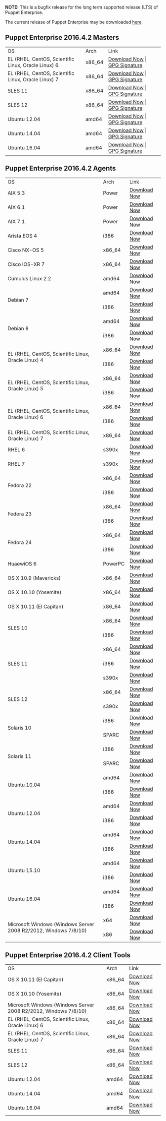 <p><b>NOTE:</b> This is a bugfix release for the long term supported release (LTS) of Puppet Enterprise.
</p><p>The current release of Puppet Enterprise may be downloaded <a href="/download-puppet-enterprise/">here</a>.


</p><h2 id="pe_201642">Puppet Enterprise 2016.4.2 Masters</h2>
<table>
<tbody>
<tr>
<td>OS</td>
<td>Arch</td>
<td>Link</td>
</tr>




<tr>
<td>EL (RHEL, CentOS, Scientific Linux, Oracle Linux) 6</td>
<td>x86_64</td>
<td><a href="https://pm.puppetlabs.com/puppet-enterprise/2016.4.2/puppet-enterprise-2016.4.2-el-6-x86_64.tar.gz">Download Now</a> | <a href="https://pm.puppetlabs.com/puppet-enterprise/2016.4.2/puppet-enterprise-2016.4.2-el-6-x86_64.tar.gz.asc">GPG Signature</a></td>
</tr>


<tr>
<td>EL (RHEL, CentOS, Scientific Linux, Oracle Linux) 7</td>
<td>x86_64</td>
<td><a href="https://pm.puppetlabs.com/puppet-enterprise/2016.4.2/puppet-enterprise-2016.4.2-el-7-x86_64.tar.gz">Download Now</a> | <a href="https://pm.puppetlabs.com/puppet-enterprise/2016.4.2/puppet-enterprise-2016.4.2-el-7-x86_64.tar.gz.asc">GPG Signature</a></td>
</tr>


<tr>
<td>SLES 11</td>
<td>x86_64</td>
<td><a href="https://pm.puppetlabs.com/puppet-enterprise/2016.4.2/puppet-enterprise-2016.4.2-sles-11-x86_64.tar.gz">Download Now</a> | <a href="https://pm.puppetlabs.com/puppet-enterprise/2016.4.2/puppet-enterprise-2016.4.2-sles-11-x86_64.tar.gz.asc">GPG Signature</a></td>
</tr>


<tr>
<td>SLES 12</td>
<td>x86_64</td>
<td><a href="https://pm.puppetlabs.com/puppet-enterprise/2016.4.2/puppet-enterprise-2016.4.2-sles-12-x86_64.tar.gz">Download Now</a> | <a href="https://pm.puppetlabs.com/puppet-enterprise/2016.4.2/puppet-enterprise-2016.4.2-sles-12-x86_64.tar.gz.asc">GPG Signature</a></td>
</tr>


<tr>
<td>Ubuntu 12.04</td>
<td>amd64</td>
<td><a href="https://pm.puppetlabs.com/puppet-enterprise/2016.4.2/puppet-enterprise-2016.4.2-ubuntu-12.04-amd64.tar.gz">Download Now</a> | <a href="https://pm.puppetlabs.com/puppet-enterprise/2016.4.2/puppet-enterprise-2016.4.2-ubuntu-12.04-amd64.tar.gz.asc">GPG Signature</a></td>
</tr>


<tr>
<td>Ubuntu 14.04</td>
<td>amd64</td>
<td><a href="https://pm.puppetlabs.com/puppet-enterprise/2016.4.2/puppet-enterprise-2016.4.2-ubuntu-14.04-amd64.tar.gz">Download Now</a> | <a href="https://pm.puppetlabs.com/puppet-enterprise/2016.4.2/puppet-enterprise-2016.4.2-ubuntu-14.04-amd64.tar.gz.asc">GPG Signature</a></td>
</tr>
<tr>
<td>Ubuntu 16.04</td>
<td>amd64</td>
<td><a href="https://pm.puppetlabs.com/puppet-enterprise/2016.4.2/puppet-enterprise-2016.4.2-ubuntu-16.04-amd64.tar.gz">Download Now</a> | <a href="https://pm.puppetlabs.com/puppet-enterprise/2016.4.2/puppet-enterprise-2016.4.2-ubuntu-16.04-amd64.tar.gz.asc">GPG Signature</a></td>
</tr>


</tbody>
</table>


<h2 id="pe_a_201642">Puppet Enterprise 2016.4.2 Agents</h2>
<table>
<tbody>
<tr>
<td>OS</td>
<td>Arch</td>
<td>Link</td>
</tr>


<tr>
<td>AIX 5.3</td>
<td>Power</td>
<td><a href="http://pm.puppetlabs.com/puppet-agent/2016.4.2/1.7.1/repos/aix/5.3/PC1/ppc/puppet-agent-1.7.1-1.aix5.3.ppc.rpm">Download Now</a></td>
</tr>


<tr>
<td>AIX 6.1</td>
<td>Power</td>
<td><a href="http://pm.puppetlabs.com/puppet-agent/2016.4.2/1.7.1/repos/aix/6.1/PC1/ppc/puppet-agent-1.7.1-1.aix6.1.ppc.rpm">Download Now</a></td>
</tr>


<tr>
<td>AIX 7.1</td>
<td>Power</td>
<td><a href="http://pm.puppetlabs.com/puppet-agent/2016.4.2/1.7.1/repos/aix/7.1/PC1/ppc/puppet-agent-1.7.1-1.aix7.1.ppc.rpm">Download Now</a></td>
</tr>


<tr>
<td>Arista EOS 4</td>
<td>i386</td>
<td><a href="http://pm.puppetlabs.com/puppet-agent/2016.4.2/1.7.1/repos/eos/4/PC1/i386/puppet-agent-1.7.1-1.eos4.i386.swix">Download Now</a></td>
</tr>


<tr>
<td>Cisco NX-OS 5</td>
<td>x86_64</td>
<td><a href="http://pm.puppetlabs.com/puppet-agent/2016.4.2/1.7.1/repos/cisco-wrlinux/5/PC1/x86_64/puppet-agent-1.7.1-1.cisco_wrlinux5.x86_64.rpm">Download Now</a></td>
</tr>


<tr>
<td>Cisco IOS-XR 7</td>
<td>x86_64</td>
<td><a href="http://pm.puppetlabs.com/puppet-agent/2016.4.2/1.7.1/repos/cisco-wrlinux/7/PC1/x86_64/puppet-agent-1.7.1-1.cisco_wrlinux7.x86_64.rpm">Download Now</a></td>
</tr>


<tr>
<td>Cumulus Linux 2.2</td>
<td>amd64</td>
<td><a href="http://pm.puppetlabs.com/puppet-agent/2016.4.2/1.7.1/repos/deb/cumulus/PC1/puppet-agent_1.7.1-1cumulus_amd64.deb">Download Now</a></td>
</tr>


<tr>
<td rowspan="2">Debian 7</td>
<td>amd64</td>
<td><a href="http://pm.puppetlabs.com/puppet-agent/2016.4.2/1.7.1/repos/deb/wheezy/PC1/puppet-agent_1.7.1-1wheezy_amd64.deb">Download Now</a></td>
</tr>
<tr>
<td>i386</td>
<td><a href="http://pm.puppetlabs.com/puppet-agent/2016.4.2/1.7.1/repos/deb/wheezy/PC1/puppet-agent_1.7.1-1wheezy_i386.deb">Download Now</a></td>
</tr>


<tr>
<td rowspan="2">Debian 8</td>
<td>amd64</td>
<td><a href="http://pm.puppetlabs.com/puppet-agent/2016.4.2/1.7.1/repos/deb/jessie/PC1/puppet-agent_1.7.1-1jessie_amd64.deb">Download Now</a></td>
</tr>
<tr>
<td>i386</td>
<td><a href="http://pm.puppetlabs.com/puppet-agent/2016.4.2/1.7.1/repos/deb/jessie/PC1/puppet-agent_1.7.1-1jessie_i386.deb">Download Now</a></td>
</tr>


<tr>
<td rowspan="2">EL (RHEL, CentOS, Scientific Linux, Oracle Linux) 4</td>
<td>x86_64</td>
<td><a href="http://pm.puppetlabs.com/puppet-agent/2016.4.2/1.7.1/repos/el/4/PC1/x86_64/puppet-agent-1.7.1-1.el4.x86_64.rpm">Download Now</a></td>
</tr>
<tr>
<td>i386</td>
<td><a href="http://pm.puppetlabs.com/puppet-agent/2016.4.2/1.7.1/repos/el/4/PC1/i386/puppet-agent-1.7.1-1.el4.i386.rpm">Download Now</a></td>
</tr>


<tr>
<td rowspan="2">EL (RHEL, CentOS, Scientific Linux, Oracle Linux) 5</td>
<td>x86_64</td>
<td><a href="http://pm.puppetlabs.com/puppet-agent/2016.4.2/1.7.1/repos/el/5/PC1/x86_64/puppet-agent-1.7.1-1.el5.x86_64.rpm">Download Now</a></td>
</tr>
<tr>
<td>i386</td>
<td><a href="http://pm.puppetlabs.com/puppet-agent/2016.4.2/1.7.1/repos/el/5/PC1/i386/puppet-agent-1.7.1-1.el5.i386.rpm">Download Now</a></td>
</tr>


<tr>
<td rowspan="2">EL (RHEL, CentOS, Scientific Linux, Oracle Linux) 6</td>
<td>x86_64</td>
<td><a href="http://pm.puppetlabs.com/puppet-agent/2016.4.2/1.7.1/repos/el/6/PC1/x86_64/puppet-agent-1.7.1-1.el6.x86_64.rpm">Download Now</a></td>
</tr>
<tr>
<td>i386</td>
<td><a href="http://pm.puppetlabs.com/puppet-agent/2016.4.2/1.7.1/repos/el/6/PC1/i386/puppet-agent-1.7.1-1.el6.i386.rpm">Download Now</a></td>
</tr>


<tr>
<td>EL (RHEL, CentOS, Scientific Linux, Oracle Linux) 7</td>
<td>x86_64</td>
<td><a href="http://pm.puppetlabs.com/puppet-agent/2016.4.2/1.7.1/repos/el/7/PC1/x86_64/puppet-agent-1.7.1-1.el7.x86_64.rpm">Download Now</a></td>
</tr>

<tr>
<td>RHEL 6</td>
<td>s390x</td>
<td><a href="http://pm.puppetlabs.com/puppet-agent/2016.4.2/1.7.1/repos/el/6/PC1/s390x/puppet-agent-1.7.1-1.el6.s390x.rpm">Download Now</a></td>
</tr>

<tr>
<td>RHEL 7</td>
<td>s390x</td>
<td><a href="http://pm.puppetlabs.com/puppet-agent/2016.4.2/1.7.1/repos/el/7/PC1/s390x/puppet-agent-1.7.1-1.el7.s390x.rpm">Download Now</a></td>
</tr>

<tr>
<td rowspan="2">Fedora 22</td>
<td>x86_64</td>
<td><a href="http://pm.puppetlabs.com/puppet-agent/2016.4.2/1.7.1/repos/fedora/f22/PC1/x86_64/puppet-agent-1.7.1-1.fedoraf22.x86_64.rpm">Download Now</a></td>
</tr>
<tr>
<td>i386</td>
<td><a href="http://pm.puppetlabs.com/puppet-agent/2016.4.2/1.7.1/repos/fedora/f22/PC1/i386/puppet-agent-1.7.1-1.fedoraf22.i386.rpm">Download Now</a></td>
</tr>


<tr>
<td rowspan="2">Fedora 23</td>
<td>x86_64</td>
<td><a href="http://pm.puppetlabs.com/puppet-agent/2016.4.2/1.7.1/repos/fedora/f23/PC1/x86_64/puppet-agent-1.7.1-1.fedoraf23.x86_64.rpm">Download Now</a></td>
</tr>
<tr>
<td>i386</td>
<td><a href="http://pm.puppetlabs.com/puppet-agent/2016.4.2/1.7.1/repos/fedora/f23/PC1/i386/puppet-agent-1.7.1-1.fedoraf23.i386.rpm">Download Now</a></td>
</tr>

<tr>
<td rowspan="2">Fedora 24</td>
<td>x86_64</td>
<td><a href="http://pm.puppetlabs.com/puppet-agent/2016.4.2/1.7.1/repos/fedora/f24/PC1/x86_64/puppet-agent-1.7.1-1.fedoraf24.x86_64.rpm">Download Now</a></td>
</tr>
<tr>
<td>i386</td>
<td><a href="http://pm.puppetlabs.com/puppet-agent/2016.4.2/1.7.1/repos/fedora/f24/PC1/i386/puppet-agent-1.7.1-1.fedoraf24.i386.rpm">Download Now</a></td>
</tr>


<tr>
<td>HuaewiOS 6</td>
<td>PowerPC</td>
<td><a href="http://pm.puppetlabs.com/puppet-agent/2016.4.2/1.7.1/repos/deb/huaweios/PC1/puppet-agent_1.7.1-1huaweios_powerpc.deb">Download Now</a></td>
</tr>


<tr>
<td>OS X 10.9 (Mavericks)</td>
<td>x86_64</td>
<td><a href="http://pm.puppetlabs.com/puppet-agent/2016.4.2/1.7.1/repos/apple/10.9/PC1/x86_64/puppet-agent-1.7.1-1.osx10.9.dmg">Download Now</a></td>
</tr>


<tr>
<td>OS X 10.10 (Yosemite)</td>
<td>x86_64</td>
<td><a href="http://pm.puppetlabs.com/puppet-agent/2016.4.2/1.7.1/repos/apple/10.10/PC1/x86_64/puppet-agent-1.7.1-1.osx10.10.dmg">Download Now</a></td>
</tr>


<tr>
<td>OS X 10.11 (El Capitan)</td>
<td>x86_64</td>
<td><a href="http://pm.puppetlabs.com/puppet-agent/2016.4.2/1.7.1/repos/apple/10.11/PC1/x86_64/puppet-agent-1.7.1-1.osx10.11.dmg">Download Now</a></td>
</tr>


<tr>
<td rowspan="2">SLES 10</td>
<td>x86_64</td>
<td><a href="http://pm.puppetlabs.com/puppet-agent/2016.4.2/1.7.1/repos/sles/10/PC1/x86_64/puppet-agent-1.7.1-1.sles10.x86_64.rpm">Download Now</a></td>
</tr>
<tr>
<td>i386</td>
<td><a href="http://pm.puppetlabs.com/puppet-agent/2016.4.2/1.7.1/repos/sles/10/PC1/i386/puppet-agent-1.7.1-1.sles10.i386.rpm">Download Now</a></td>
</tr>


<tr>
<td rowspan="3">SLES 11</td>
<td>x86_64</td>
<td><a href="http://pm.puppetlabs.com/puppet-agent/2016.4.2/1.7.1/repos/sles/11/PC1/x86_64/puppet-agent-1.7.1-1.sles11.x86_64.rpm">Download Now</a></td>
</tr>
<tr>
<td>i386</td>
<td><a href="http://pm.puppetlabs.com/puppet-agent/2016.4.2/1.7.1/repos/sles/11/PC1/i386/puppet-agent-1.7.1-1.sles11.i386.rpm">Download Now</a></td>
</tr>
<tr>
<td>s390x</td>
<td><a href="http://pm.puppetlabs.com/puppet-agent/2016.4.2/1.7.1/repos/sles/11/PC1/s390x/puppet-agent-1.7.1-1.sles11.s390x.rpm">Download Now</a></td>
</tr>

<tr>
<td rowspan="2">SLES 12</td>
<td>x86_64</td>
<td><a href="http://pm.puppetlabs.com/puppet-agent/2016.4.2/1.7.1/repos/sles/12/PC1/x86_64/puppet-agent-1.7.1-1.sles12.x86_64.rpm">Download Now</a></td>
</tr>
<tr>
<td>s390x</td>
<td><a href="http://pm.puppetlabs.com/puppet-agent/2016.4.2/1.7.1/repos/sles/12/PC1/s390x/puppet-agent-1.7.1-1.sles12.s390x.rpm">Download Now</a></td>
</tr>


<tr>
<td rowspan="2">Solaris 10</td>
<td>i386</td>
<td><a href="http://pm.puppetlabs.com/puppet-agent/2016.4.2/1.7.1/repos/solaris/10/PC1/puppet-agent-1.7.1-1.i386.pkg.gz">Download Now</a></td>
</tr>
<tr>
<td>SPARC</td>
<td><a href="http://pm.puppetlabs.com/puppet-agent/2016.4.2/1.7.1/repos/solaris/10/PC1/puppet-agent-1.7.1-1.sparc.pkg.gz">Download Now</a></td>
</tr>


<tr>
<td rowspan="2">Solaris 11</td>
<td>i386</td>
<td><a href="http://pm.puppetlabs.com/puppet-agent/2016.4.2/1.7.1/repos/solaris/11/PC1/puppet-agent@1.7.1,5.11-1.i386.p5p">Download Now</a></td>
</tr>
<tr>
<td>SPARC</td>
<td><a href="http://pm.puppetlabs.com/puppet-agent/2016.4.2/1.7.1/repos/solaris/11/PC1/puppet-agent@1.7.1,5.11-1.sparc.p5p">Download Now</a></td>
</tr>


<tr>
<td rowspan="2">Ubuntu 10.04</td>
<td>amd64</td>
<td><a href="http://pm.puppetlabs.com/puppet-agent/2016.4.2/1.7.1/repos/deb/lucid/PC1/puppet-agent_1.7.1-1lucid_amd64.deb">Download Now</a></td>
</tr>
<tr>
<td>i386</td>
<td><a href="http://pm.puppetlabs.com/puppet-agent/2016.4.2/1.7.1/repos/deb/lucid/PC1/puppet-agent_1.7.1-1lucid_i386.deb">Download Now</a></td>
</tr>


<tr>
<td rowspan="2">Ubuntu 12.04</td>
<td>amd64</td>
<td><a href="http://pm.puppetlabs.com/puppet-agent/2016.4.2/1.7.1/repos/deb/precise/PC1/puppet-agent_1.7.1-1precise_amd64.deb">Download Now</a></td>
</tr>
<tr>
<td>i386</td>
<td><a href="http://pm.puppetlabs.com/puppet-agent/2016.4.2/1.7.1/repos/deb/precise/PC1/puppet-agent_1.7.1-1precise_i386.deb">Download Now</a></td>
</tr>


<tr>
<td rowspan="2">Ubuntu 14.04</td>
<td>amd64</td>
<td><a href="http://pm.puppetlabs.com/puppet-agent/2016.4.2/1.7.1/repos/deb/trusty/PC1/puppet-agent_1.7.1-1trusty_amd64.deb">Download Now</a></td>
</tr>
<tr>
<td>i386</td>
<td><a href="http://pm.puppetlabs.com/puppet-agent/2016.4.2/1.7.1/repos/deb/trusty/PC1/puppet-agent_1.7.1-1trusty_i386.deb">Download Now</a></td>
</tr>


<tr>
<td rowspan="2">Ubuntu 15.10</td>
<td>amd64</td>
<td><a href="http://pm.puppetlabs.com/puppet-agent/2016.4.2/1.7.1/repos/deb/wily/PC1/puppet-agent_1.7.1-1wily_amd64.deb">Download Now</a></td>
</tr>
<tr>
<td>i386</td>
<td><a href="http://pm.puppetlabs.com/puppet-agent/2016.4.2/1.7.1/repos/deb/wily/PC1/puppet-agent_1.7.1-1wily_i386.deb">Download Now</a></td>
</tr>


<tr>
<td rowspan="2">Ubuntu 16.04</td>
<td>amd64</td>
<td><a href="http://pm.puppetlabs.com/puppet-agent/2016.4.2/1.7.1/repos/deb/xenial/PC1/puppet-agent_1.7.1-1xenial_amd64.deb">Download Now</a></td>
</tr>
<tr>
<td>i386</td>
<td><a href="http://pm.puppetlabs.com/puppet-agent/2016.4.2/1.7.1/repos/deb/xenial/PC1/puppet-agent_1.7.1-1xenial_i386.deb">Download Now</a></td>
</tr>


<tr>
<td rowspan="2">Microsoft Windows (Windows Server 2008 R2/2012, Windows 7/8/10)</td>
<td>x64</td>
<td><a href="http://pm.puppetlabs.com/puppet-agent/2016.4.2/1.7.1/repos/windows/puppet-agent-1.7.1-x64.msi">Download Now</a></td>
</tr>
<tr>
<td>x86</td>
<td><a href="http://pm.puppetlabs.com/puppet-agent/2016.4.2/1.7.1/repos/windows/puppet-agent-1.7.1-x86.msi">Download Now</a></td>
</tr>


</tbody>
</table>

<h2 id="pe_201640">Puppet Enterprise 2016.4.2 Client Tools</h2>
<table>
<tbody>
<tr>
<td>OS</td>
<td>Arch</td>
<td>Link</td>
</tr>

<tr>
<td>OS X 10.11 (El Capitan)</td>
<td>x86_64</td>
<td><a href="https://pm.puppetlabs.com/pe-client-tools/2016.4.2/16.4.0/repos/apple/10.11/PC1/x86_64/pe-client-tools-16.4.0-1.osx10.11.dmg">Download Now</a></td>
</tr>

<tr>
<td>OS X 10.10 (Yosemite)</td>
<td>x86_64</td>
<td><a href="https://pm.puppetlabs.com/pe-client-tools/2016.4.2/16.4.0/apple/10.10/PC1/x86_64/pe-client-tools-16.4.0-1.osx10.10.dmg">Download Now</a></td>
</tr>

<tr>
<td>Microsoft Windows (Windows Server 2008 R2/2012, Windows 7/8/10)</td>
<td>x86_64</td>
<td><a href="https://pm.puppetlabs.com/pe-client-tools/2016.4.2/16.4.0/repos/windows/pe-client-tools-16.4.0-x64.msi">Download Now</a></td>
</tr>

<tr>
<td>EL (RHEL, CentOS, Scientific Linux, Oracle Linux) 6</td>
<td>x86_64</td>
<td><a href="https://pm.puppetlabs.com/pe-client-tools/2016.4.2/16.4.0/repos/el/6/PC1/x86_64/pe-client-tools-16.4.0-1.el6.x86_64.rpm">Download Now</a></td>
</tr>

<tr>
<td>EL (RHEL, CentOS, Scientific Linux, Oracle Linux) 7</td>
<td>x86_64</td>
<td><a href="https://pm.puppetlabs.com/pe-client-tools/2016.4.2/16.4.0/repos/el/7/PC1/x86_64/pe-client-tools-16.4.0-1.el7.x86_64.rpm">Download Now</a></td>
</tr>

<tr>
<td>SLES 11</td>
<td>x86_64</td>
<td><a href="https://pm.puppetlabs.com/pe-client-tools/2016.4.2/16.4.0/repos/sles/11/PC1/x86_64/pe-client-tools-16.4.0-1.sles11.x86_64.rpm">Download Now</a></td>
</tr>

<tr>
<td>SLES 12</td>
<td>x86_64</td>
<td><a href="https://pm.puppetlabs.com/pe-client-tools/2016.4.2/16.4.0/repos/sles/11/PC1/x86_64/pe-client-tools-16.4.0-1.sles11.x86_64.rpm">Download Now</a></td>
</tr>

<tr>
<td>Ubuntu 12.04</td>
<td>amd64</td>
<td><a href="https://pm.puppetlabs.com/pe-client-tools/2016.4.2/16.4.0/repos/deb/precise/PC1/pe-client-tools_16.4.0-1precise_amd64.deb">Download Now</a></td>
</tr>

<tr>
<td>Ubuntu 14.04</td>
<td>amd64</td>
<td><a href="https://pm.puppetlabs.com/pe-client-tools/2016.4.2/16.4.0/repos/deb/trusty/PC1/pe-client-tools_16.4.0-1trusty_amd64.deb">Download Now</a></td>
</tr>

<tr>
<td>Ubuntu 16.04</td>
<td>amd64</td>
<td><a href="https://pm.puppetlabs.com/pe-client-tools/2016.4.2/16.4.0/repos/deb/xenial/PC1/pe-client-tools_16.4.0-1xenial_amd64.deb">Download Now</a></td>
</tr>

</tbody>
</table>



